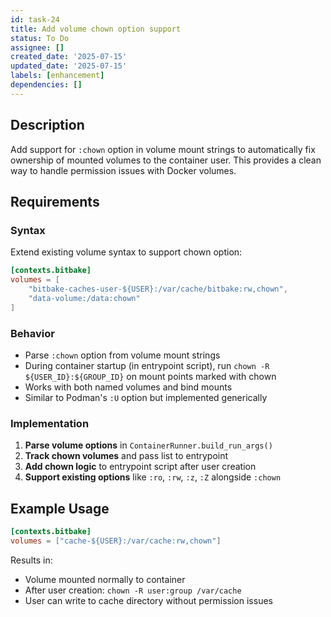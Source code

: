 ```yaml
---
id: task-24
title: Add volume chown option support
status: To Do
assignee: []
created_date: '2025-07-15'
updated_date: '2025-07-15'
labels: [enhancement]
dependencies: []
---
```


## Description

Add support for `:chown` option in volume mount strings to automatically fix ownership of mounted volumes to the container user. This provides a clean way to handle permission issues with Docker volumes.

## Requirements

### Syntax
Extend existing volume syntax to support chown option:
```toml
[contexts.bitbake]
volumes = [
    "bitbake-caches-user-${USER}:/var/cache/bitbake:rw,chown",
    "data-volume:/data:chown"
]
```

### Behavior
- Parse `:chown` option from volume mount strings
- During container startup (in entrypoint script), run `chown -R ${USER_ID}:${GROUP_ID}` on mount points marked with chown
- Works with both named volumes and bind mounts
- Similar to Podman's `:U` option but implemented generically

### Implementation
1. **Parse volume options** in `ContainerRunner.build_run_args()`
2. **Track chown volumes** and pass list to entrypoint
3. **Add chown logic** to entrypoint script after user creation
4. **Support existing options** like `:ro`, `:rw`, `:z`, `:Z` alongside `:chown`

## Example Usage

```toml
[contexts.bitbake]
volumes = ["cache-${USER}:/var/cache:rw,chown"]
```

Results in:
- Volume mounted normally to container
- After user creation: `chown -R user:group /var/cache`
- User can write to cache directory without permission issues